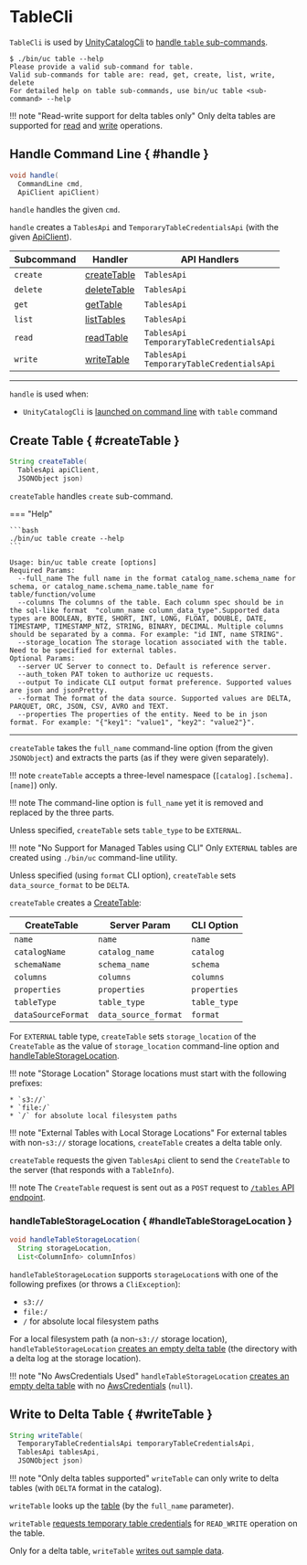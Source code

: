# TableCli

`TableCli` is used by [UnityCatalogCli](UnityCatalogCli.md) to [handle `table` sub-commands](#handle).

```console
$ ./bin/uc table --help
Please provide a valid sub-command for table.
Valid sub-commands for table are: read, get, create, list, write, delete
For detailed help on table sub-commands, use bin/uc table <sub-command> --help
```

!!! note "Read-write support for delta tables only"
    Only delta tables are supported for [read](#readTable) and [write](#writeTable) operations.

## Handle Command Line { #handle }

```java
void handle(
  CommandLine cmd,
  ApiClient apiClient)
```

`handle` handles the given `cmd`.

`handle` creates a `TablesApi` and `TemporaryTableCredentialsApi` (with the given [ApiClient](../client/ApiClient.md)).

Subcommand | Handler | API Handlers
-|-|-
 `create` | [createTable](#createTable) | `TablesApi`<br>
 `delete` | [deleteTable](#deleteTable) | `TablesApi`<br>
 `get` | [getTable](#getTable) | `TablesApi`<br>
 `list` | [listTables](#listTables) | `TablesApi`<br>
 `read` | [readTable](#readTable) | `TablesApi`<br>`TemporaryTableCredentialsApi`
 `write` | [writeTable](#writeTable) | `TablesApi`<br>`TemporaryTableCredentialsApi`

---

`handle` is used when:

* `UnityCatalogCli` is [launched on command line](UnityCatalogCli.md#main) with `table` command

## Create Table { #createTable }

```java
String createTable(
  TablesApi apiClient,
  JSONObject json)
```

`createTable` handles `create` sub-command.

=== "Help"

    ```bash
    ./bin/uc table create --help
    ```

```text
Usage: bin/uc table create [options]
Required Params:
  --full_name The full name in the format catalog_name.schema_name for schema, or catalog_name.schema_name.table_name for table/function/volume
  --columns The columns of the table. Each column spec should be in the sql-like format  "column_name column_data_type".Supported data types are BOOLEAN, BYTE, SHORT, INT, LONG, FLOAT, DOUBLE, DATE, TIMESTAMP, TIMESTAMP_NTZ, STRING, BINARY, DECIMAL. Multiple columns should be separated by a comma. For example: "id INT, name STRING".
  --storage_location The storage location associated with the table. Need to be specified for external tables.
Optional Params:
  --server UC Server to connect to. Default is reference server.
  --auth_token PAT token to authorize uc requests.
  --output To indicate CLI output format preference. Supported values are json and jsonPretty.
  --format The format of the data source. Supported values are DELTA, PARQUET, ORC, JSON, CSV, AVRO and TEXT.
  --properties The properties of the entity. Need to be in json format. For example: "{"key1": "value1", "key2": "value2"}".
```

---

`createTable` takes the `full_name` command-line option (from the given `JSONObject`) and extracts the parts (as if they were given separately).

!!! note
    `createTable` accepts a three-level namespace (`[catalog].[schema].[name]`) only.

!!! note
    The command-line option is `full_name` yet it is removed and replaced by the three parts.

Unless specified, `createTable` sets `table_type` to be `EXTERNAL`.

!!! note "No Support for Managed Tables using CLI"
    Only `EXTERNAL` tables are created using `./bin/uc` command-line utility.

Unless specified (using `format` CLI option), `createTable` sets `data_source_format` to be `DELTA`.

`createTable` creates a [CreateTable](../server/CreateTable.md):

CreateTable | Server Param | CLI Option
-|-|-
 `name` | `name` | `name`
 `catalogName` | `catalog_name` | `catalog`
 `schemaName` | `schema_name` | `schema`
 `columns` | `columns` | `columns`
 `properties` | `properties` | `properties`
 `tableType` | `table_type` | `table_type`
 `dataSourceFormat` | `data_source_format` | `format`

For `EXTERNAL` table type, `createTable` sets `storage_location` of the `CreateTable` as the value of `storage_location` command-line option and [handleTableStorageLocation](#handleTableStorageLocation).

!!! note "Storage Location"
    Storage locations must start with the following prefixes:

    * `s3://`
    * `file:/`
    * `/` for absolute local filesystem paths

!!! note "External Tables with Local Storage Locations"
    For external tables with non-`s3://` storage locations, `createTable` creates a delta table only.

`createTable` requests the given `TablesApi` client to send the `CreateTable` to the server (that responds with a `TableInfo`).

!!! note
    The `CreateTable` request is sent out as a `POST` request to [`/tables` API endpoint](../server/TableService.md#createTable).

### handleTableStorageLocation { #handleTableStorageLocation }

```java
void handleTableStorageLocation(
  String storageLocation,
  List<ColumnInfo> columnInfos)
```

`handleTableStorageLocation` supports `storageLocation`s with one of the following prefixes (or throws a `CliException`):

* `s3://`
* `file:/`
* `/` for absolute local filesystem paths

For a local filesystem path (a non-`s3://` storage location), `handleTableStorageLocation` [creates an empty delta table](DeltaKernelUtils.md#createDeltaTable) (the directory with a delta log at the storage location).

!!! note "No AwsCredentials Used"
    `handleTableStorageLocation` [creates an empty delta table](DeltaKernelUtils.md#createDeltaTable) with no [AwsCredentials](../server/AwsCredentials.md) (`null`).

## Write to Delta Table { #writeTable }

```java
String writeTable(
  TemporaryTableCredentialsApi temporaryTableCredentialsApi,
  TablesApi tablesApi,
  JSONObject json)
```

!!! note "Only delta tables supported"
    `writeTable` can only write to delta tables (with `DELTA` format in the catalog).

`writeTable` looks up the [table](../server/TableService.md#getTable) (by the `full_name` parameter).

`writeTable` [requests temporary table credentials](#getTemporaryTableCredentials) for `READ_WRITE` operation on the table.

Only for a delta table, `writeTable` [writes out sample data](DeltaKernelWriteUtils.md#writeSampleDataToDeltaTable).
